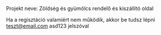 Projekt neve: Zöldség és gyümölcs rendelő és kiszállító oldal

Ha a regisztáció valamiért nem működik, akkor be tudsz lépni teszt@email.com asd123 jelszóval
